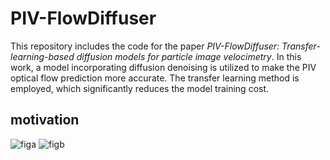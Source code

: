 # PIV-FlowDiffuser
This repository includes the code for the paper _PIV-FlowDiffuser: Transfer-learning-based diffusion models for particle image velocimetry_. In this work, a model incorporating diffusion denoising is utilized to make the PIV optical flow prediction more accurate. The transfer learning method is employed, which significantly reduces the model training cost.

## motivation
![figa](https://github.com/user-attachments/assets/bf235646-5c75-44e4-a3cc-1d9178f2c6f1)
![figb](https://github.com/user-attachments/assets/850da1ea-82ca-49be-8ff5-c922c9208d63)
